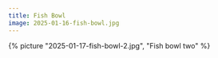 ```yaml
---
title: Fish Bowl
image: 2025-01-16-fish-bowl.jpg
---
```


{% picture "2025-01-17-fish-bowl-2.jpg", "Fish bowl two" %}
